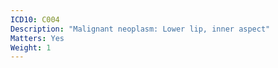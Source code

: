 ```yaml
---
ICD10: C004
Description: "Malignant neoplasm: Lower lip, inner aspect"
Matters: Yes
Weight: 1
---
```

